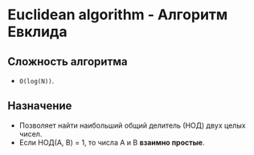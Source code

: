 ﻿# Euclidean algorithm - Алгоритм Евклида

## Сложность алгоритма

- `O(log(N))`.

## Назначение

- Позволяет найти наибольший общий делитель (НОД) двух целых чисел.
- Если НОД(A, B) = 1, то числа A и B **взаимно простые**.
